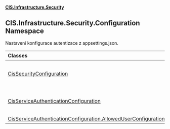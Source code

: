 #### [CIS.Infrastructure.Security](index.md 'index')

## CIS.Infrastructure.Security.Configuration Namespace

Nastavení konfigurace autentizace z appsettings.json.

| Classes | |
| :--- | :--- |
| [CisSecurityConfiguration](CIS.Infrastructure.Security.Configuration.CisSecurityConfiguration.md 'CIS.Infrastructure.Security.Configuration.CisSecurityConfiguration') | Sekce v appsettings.json pro nastaveni autentizace |
| [CisServiceAuthenticationConfiguration](CIS.Infrastructure.Security.Configuration.CisServiceAuthenticationConfiguration.md 'CIS.Infrastructure.Security.Configuration.CisServiceAuthenticationConfiguration') | Konfigurace autentizace doménové služby |
| [CisServiceAuthenticationConfiguration.AllowedUserConfiguration](CIS.Infrastructure.Security.Configuration.CisServiceAuthenticationConfiguration.AllowedUserConfiguration.md 'CIS.Infrastructure.Security.Configuration.CisServiceAuthenticationConfiguration.AllowedUserConfiguration') | |
